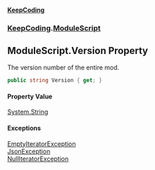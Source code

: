 #### [KeepCoding](index.md 'index')
### [KeepCoding](KeepCoding.md 'KeepCoding').[ModuleScript](ModuleScript.md 'KeepCoding.ModuleScript')
## ModuleScript.Version Property
The version number of the entire mod.  
```csharp
public string Version { get; }
```
#### Property Value
[System.String](https://docs.microsoft.com/en-us/dotnet/api/System.String 'System.String')
#### Exceptions
[EmptyIteratorException](EmptyIteratorException.md 'KeepCoding.Internal.EmptyIteratorException')  
[JsonException](https://docs.microsoft.com/en-us/dotnet/api/JsonException 'JsonException')  
[NullIteratorException](NullIteratorException.md 'KeepCoding.Internal.NullIteratorException')  

